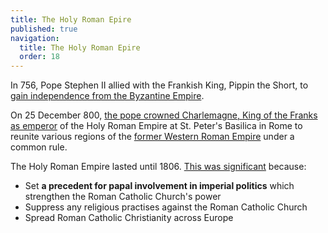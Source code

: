 ```yaml
---
title: The Holy Roman Epire
published: true
navigation:
  title: The Holy Roman Epire
  order: 18
---
```


In 756, Pope Stephen II allied with the Frankish King, Pippin the Short, to [gain independence from the Byzantine Empire](https://en.wikipedia.org/wiki/Donation_of_Pepin).

On 25 December 800, [the pope crowned Charlemagne, King of the Franks as emperor](https://courses.lumenlearning.com/atd-herkimer-westerncivilization/chapter/the-coronation-of-800-ce/) of the Holy Roman Empire at St. Peter's Basilica in Rome to reunite various regions of the [former Western Roman Empire](/church/history/dark-ages) under a common rule. 

The Holy Roman Empire lasted until 1806. [This was significant](https://www.medievalists.net/2010/12/the-significance-of-the-coronation-of-charlemagne/) because:

* Set **a precedent for papal involvement in imperial politics** which strengthen the Roman Catholic Church's power
* Suppress any religious practises against the Roman Catholic Church
* Spread Roman Catholic Christianity across Europe
